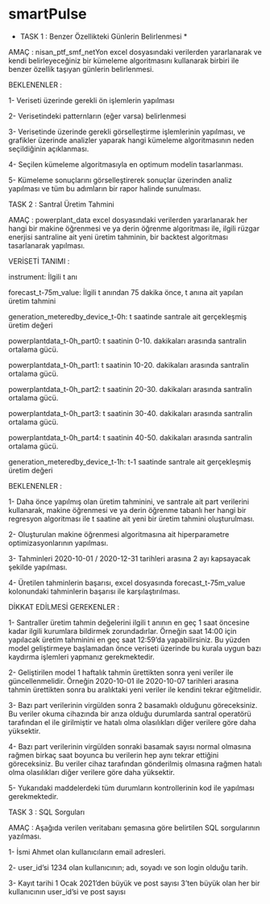 # smartPulse

* TASK 1 : Benzer Özellikteki Günlerin Belirlenmesi *

AMAÇ :  nisan_ptf_smf_netYon excel dosyasındaki verilerden yararlanarak ve kendi belirleyeceğiniz bir kümeleme algoritmasını kullanarak birbiri ile benzer özellik taşıyan günlerin belirlenmesi.

BEKLENENLER :

1-	Veriseti üzerinde gerekli ön işlemlerin yapılması

2-	Verisetindeki patternların (eğer varsa) belirlenmesi

3-	Verisetinde üzerinde gerekli görselleştirme işlemlerinin yapılması, ve grafikler üzerinde analizler yaparak hangi kümeleme algoritmasının neden seçildiğinin açıklanması.

4-	Seçilen kümeleme algoritmasıyla en optimum modelin tasarlanması.

5-	Kümeleme sonuçlarını görselleştirerek sonuçlar üzerinden analiz yapılması ve tüm bu adımların bir rapor halinde sunulması.

TASK 2 : Santral Üretim Tahmini

AMAÇ : powerplant_data excel dosyasındaki verilerden yararlanarak her hangi bir makine öğrenmesi ve ya derin öğrenme algoritması ile, ilgili rüzgar enerjisi santraline ait yeni üretim tahminin, bir backtest algoritması tasarlanarak yapılması.

VERİSETİ TANIMI : 

instrument: İlgili t anı

forecast_t-75m_value: İlgili t anından 75 dakika önce, t anına ait yapılan üretim tahmini

generation_meteredby_device_t-0h: t saatinde santrale ait gerçekleşmiş üretim değeri

powerplantdata_t-0h_part0: t saatinin 0-10. dakikaları arasında santralin ortalama gücü. 

powerplantdata_t-0h_part1: t saatinin 10-20. dakikaları arasında santralin ortalama gücü. 

powerplantdata_t-0h_part2: t saatinin 20-30. dakikaları arasında santralin ortalama gücü. 

powerplantdata_t-0h_part3: t saatinin 30-40. dakikaları arasında santralin ortalama gücü. 

powerplantdata_t-0h_part4: t saatinin 40-50. dakikaları arasında santralin ortalama gücü. 

generation_meteredby_device_t-1h: t-1 saatinde santrale ait gerçekleşmiş üretim değeri

BEKLENENLER :

1-	Daha önce yapılmış olan üretim tahminini, ve santrale ait part verilerini kullanarak, makine öğrenmesi ve ya derin öğrenme tabanlı her hangi bir regresyon algoritması ile t saatine ait yeni bir üretim tahmini oluşturulması.

2-	Oluşturulan makine öğrenmesi algoritmasına ait hiperparametre optimizasyonlarının yapılması.

3-	Tahminleri 2020-10-01 / 2020-12-31 tarihleri arasına 2 ayı kapsayacak şekilde yapılması.

4-	Üretilen tahminlerin başarısı, excel dosyasında forecast_t-75m_value kolonundaki tahminlerin başarısı ile karşılaştırılması. 

DİKKAT EDİLMESİ GEREKENLER :

1-	Santraller üretim tahmin değelerini ilgili t anının en geç 1 saat öncesine kadar ilgili kurumlara bildirmek zorundadırlar. Örneğin saat 14:00 için yapılacak üretim tahminini en geç saat 12:59’da yapabilirsiniz. Bu yüzden model geliştirmeye başlamadan önce veriseti üzerinde bu kurala uygun bazı kaydırma işlemleri yapmanız gerekmektedir.

2-	Geliştirilen model 1 haftalık tahmin ürettikten sonra yeni veriler ile güncellenmelidir. Örneğin 2020-10-01 ile 2020-10-07 tarihleri arasına tahmin ürettikten sonra bu aralıktaki yeni veriler ile kendini tekrar eğitmelidir.

3-	Bazı part verilerinin virgülden sonra 2 basamaklı olduğunu göreceksiniz. Bu veriler okuma cihazında bir arıza olduğu durumlarda santral operatörü tarafından el ile girilmiştir ve hatalı olma olasılıkları diğer verilere göre daha yüksektir. 

4-	Bazı part verilerinin virgülden sonraki basamak sayısı normal olmasına rağmen birkaç saat boyunca bu verilerin hep aynı tekrar ettiğini göreceksiniz. Bu veriler cihaz tarafından gönderilmiş olmasına rağmen hatalı olma olasılıkları diğer verilere göre daha yüksektir.

5-	Yukarıdaki maddelerdeki tüm durumların kontrollerinin kod ile yapılması gerekmektedir.

TASK 3 : SQL Sorguları

AMAÇ : Aşağıda verilen veritabanı şemasına göre belirtilen SQL sorgularının yazılması.

1-	İsmi Ahmet olan kullanıcıların email adresleri.

2-	user_id’si 1234 olan kullanıcının; adı, soyadı ve son login olduğu tarih. 

3-	Kayıt tarihi 1 Ocak 2021’den büyük ve post sayısı 3’ten büyük olan her bir kullanıcının user_id’si ve post sayısı


 




